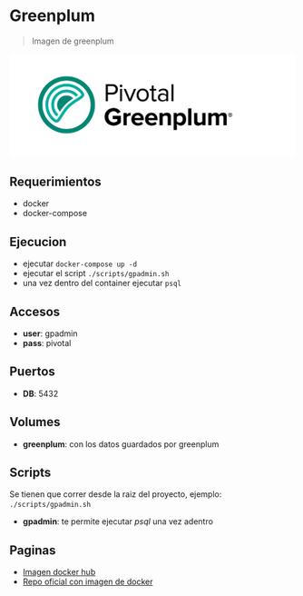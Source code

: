 
# Greenplum

> Imagen de greenplum

![alt text](img/greenplum.png)

## Requerimientos

* docker
* docker-compose

## Ejecucion

* ejecutar `docker-compose up -d`
* ejecutar el script `./scripts/gpadmin.sh`
* una vez dentro del container ejecutar `psql`

## Accesos

* **user**: gpadmin
* **pass**: pivotal

## Puertos

* **DB**: 5432

## Volumes

* **greenplum**: con los datos guardados por greenplum

## Scripts

Se tienen que correr desde la raiz del proyecto, ejemplo:
`./scripts/gpadmin.sh`

* **gpadmin**: te permite ejecutar *psql* una vez adentro

## Paginas

* [Imagen docker hub](https://hub.docker.com/r/datagrip/greenplum)
* [Repo oficial con imagen de docker](https://github.com/kongyew/greenplum-oss-docker/tree/master/gpdb)
